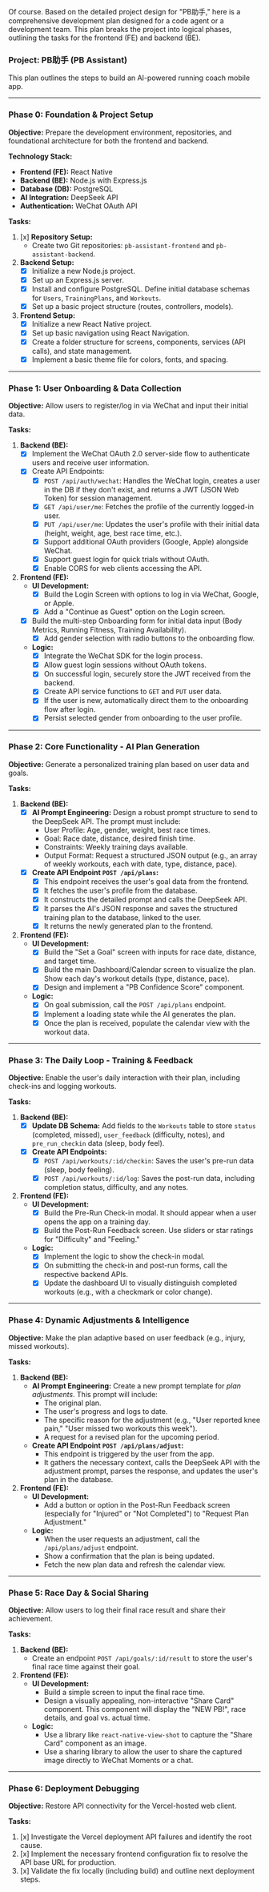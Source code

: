 Of course. Based on the detailed project design for "PB助手," here is a comprehensive development plan designed for a code agent or a development team. This plan breaks the project into logical phases, outlining the tasks for the frontend (FE) and backend (BE).

### **Project: PB助手 (PB Assistant)**

This plan outlines the steps to build an AI-powered running coach mobile app.

---

### **Phase 0: Foundation & Project Setup**

**Objective:** Prepare the development environment, repositories, and foundational architecture for both the frontend and backend.

**Technology Stack:**
*   **Frontend (FE):** React Native
*   **Backend (BE):** Node.js with Express.js
*   **Database (DB):** PostgreSQL
*   **AI Integration:** DeepSeek API
*   **Authentication:** WeChat OAuth API

**Tasks:**

1.  [x] **Repository Setup:**
    *   Create two Git repositories: `pb-assistant-frontend` and `pb-assistant-backend`.
2.  **Backend Setup:**
    *   [x] Initialize a new Node.js project.
    *   [x] Set up an Express.js server.
    *   [x] Install and configure PostgreSQL. Define initial database schemas for `Users`, `TrainingPlans`, and `Workouts`.
    *   [x] Set up a basic project structure (routes, controllers, models).
3.  **Frontend Setup:**
    *   [x] Initialize a new React Native project.
    *   [x] Set up basic navigation using React Navigation.
    *   [x] Create a folder structure for screens, components, services (API calls), and state management.
    *   [x] Implement a basic theme file for colors, fonts, and spacing.

---

### **Phase 1: User Onboarding & Data Collection**

**Objective:** Allow users to register/log in via WeChat and input their initial data.

**Tasks:**

1.  **Backend (BE):**
    *   [x] Implement the WeChat OAuth 2.0 server-side flow to authenticate users and receive user information.
    *   [x] Create API Endpoints:
        *   [x] `POST /api/auth/wechat`: Handles the WeChat login, creates a user in the DB if they don't exist, and returns a JWT (JSON Web Token) for session management.
        *   [x] `GET /api/user/me`: Fetches the profile of the currently logged-in user.
        *   [x] `PUT /api/user/me`: Updates the user's profile with their initial data (height, weight, age, best race time, etc.).
        *   [x] Support additional OAuth providers (Google, Apple) alongside WeChat.
        *   [x] Support guest login for quick trials without OAuth.
        *   [x] Enable CORS for web clients accessing the API.
2.  **Frontend (FE):**
    *   **UI Development:**
        *   [x] Build the Login Screen with options to log in via WeChat, Google, or Apple.
        *   [x] Add a "Continue as Guest" option on the Login screen.
    *   [x] Build the multi-step Onboarding form for initial data input (Body Metrics, Running Fitness, Training Availability).
        *   [x] Add gender selection with radio buttons to the onboarding flow.
    *   **Logic:**
        *   [x] Integrate the WeChat SDK for the login process.
        *   [x] Allow guest login sessions without OAuth tokens.
        *   [x] On successful login, securely store the JWT received from the backend.
        *   [x] Create API service functions to `GET` and `PUT` user data.
        *   [x] If the user is new, automatically direct them to the onboarding flow after login.
        *   [x] Persist selected gender from onboarding to the user profile.

---

### **Phase 2: Core Functionality - AI Plan Generation**

**Objective:** Generate a personalized training plan based on user data and goals.

**Tasks:**

1.  **Backend (BE):**
    *   [x] **AI Prompt Engineering:** Design a robust prompt structure to send to the DeepSeek API. The prompt must include:
        *   User Profile: Age, gender, weight, best race times.
        *   Goal: Race date, distance, desired finish time.
        *   Constraints: Weekly training days available.
        *   Output Format: Request a structured JSON output (e.g., an array of weekly workouts, each with date, type, distance, pace).
    *   [x] **Create API Endpoint `POST /api/plans`:**
        *   [x] This endpoint receives the user's goal data from the frontend.
        *   [x] It fetches the user's profile from the database.
        *   [x] It constructs the detailed prompt and calls the DeepSeek API.
        *   [x] It parses the AI's JSON response and saves the structured training plan to the database, linked to the user.
        *   [x] It returns the newly generated plan to the frontend.
2.  **Frontend (FE):**
    *   **UI Development:**
        *   [x] Build the "Set a Goal" screen with inputs for race date, distance, and target time.
        *   [x] Build the main Dashboard/Calendar screen to visualize the plan. Show each day's workout details (type, distance, pace).
        *   [x] Design and implement a "PB Confidence Score" component.
    *   **Logic:**
        *   [x] On goal submission, call the `POST /api/plans` endpoint.
        *   [x] Implement a loading state while the AI generates the plan.
        *   [x] Once the plan is received, populate the calendar view with the workout data.

---

### **Phase 3: The Daily Loop - Training & Feedback**

**Objective:** Enable the user's daily interaction with their plan, including check-ins and logging workouts.

**Tasks:**

1.  **Backend (BE):**
    *   [x] **Update DB Schema:** Add fields to the `Workouts` table to store `status` (completed, missed), `user_feedback` (difficulty, notes), and `pre_run_checkin` data (sleep, body feel).
    *   [x] **Create API Endpoints:**
        *   [x] `POST /api/workouts/:id/checkin`: Saves the user's pre-run data (sleep, body feeling).
        *   [x] `POST /api/workouts/:id/log`: Saves the post-run data, including completion status, difficulty, and any notes.
2.  **Frontend (FE):**
    *   **UI Development:**
        *   [x] Build the Pre-Run Check-in modal. It should appear when a user opens the app on a training day.
        *   [x] Build the Post-Run Feedback screen. Use sliders or star ratings for "Difficulty" and "Feeling."
    *   **Logic:**
        *   [x] Implement the logic to show the check-in modal.
        *   [x] On submitting the check-in and post-run forms, call the respective backend APIs.
        *   [x] Update the dashboard UI to visually distinguish completed workouts (e.g., with a checkmark or color change).

---

### **Phase 4: Dynamic Adjustments & Intelligence**

**Objective:** Make the plan adaptive based on user feedback (e.g., injury, missed workouts).

**Tasks:**

1.  **Backend (BE):**
    *   **AI Prompt Engineering:** Create a new prompt template for *plan adjustments*. This prompt will include:
        *   The original plan.
        *   The user's progress and logs to date.
        *   The specific reason for the adjustment (e.g., "User reported knee pain," "User missed two workouts this week").
        *   A request for a revised plan for the upcoming period.
    *   **Create API Endpoint `POST /api/plans/adjust`:**
        *   This endpoint is triggered by the user from the app.
        *   It gathers the necessary context, calls the DeepSeek API with the adjustment prompt, parses the response, and updates the user's plan in the database.
2.  **Frontend (FE):**
    *   **UI Development:**
        *   Add a button or option in the Post-Run Feedback screen (especially for "Injured" or "Not Completed") to "Request Plan Adjustment."
    *   **Logic:**
        *   When the user requests an adjustment, call the `/api/plans/adjust` endpoint.
        *   Show a confirmation that the plan is being updated.
        *   Fetch the new plan data and refresh the calendar view.

---

### **Phase 5: Race Day & Social Sharing**

**Objective:** Allow users to log their final race result and share their achievement.

**Tasks:**

1.  **Backend (BE):**
    *   Create an endpoint `POST /api/goals/:id/result` to store the user's final race time against their goal.
2.  **Frontend (FE):**
    *   **UI Development:**
        *   Build a simple screen to input the final race time.
        *   Design a visually appealing, non-interactive "Share Card" component. This component will display the "NEW PB!", race details, and goal vs. actual time.
    *   **Logic:**
        *   Use a library like `react-native-view-shot` to capture the "Share Card" component as an image.
        *   Use a sharing library to allow the user to share the captured image directly to WeChat Moments or a chat.

---

### **Phase 6: Deployment Debugging**

**Objective:** Restore API connectivity for the Vercel-hosted web client.

**Tasks:**

1.  [x] Investigate the Vercel deployment API failures and identify the root cause.
2.  [x] Implement the necessary frontend configuration fix to resolve the API base URL for production.
3.  [x] Validate the fix locally (including build) and outline next deployment steps.
